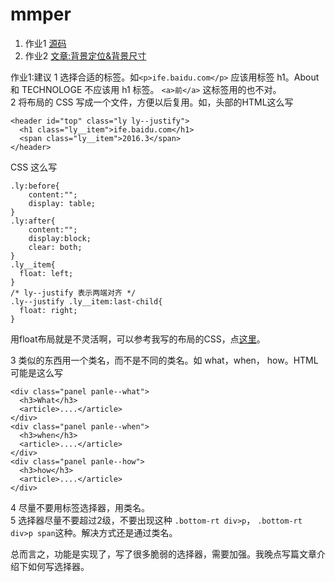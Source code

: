 # mmper
1. 作业1 [源码](https://github.com/mmper/front-end-demos/blob/master/04-css-rules/demo.html)
1. 作业2 [文章:背景定位&背景尺寸](http://www.jianshu.com/p/9452493b856e)

作业1:建议
1 选择合适的标签。如`<p>ife.baidu.com</p>` 应该用标签 h1。About 和 TECHNOLOGE 不应该用 h1 标签。 `<a>前</a>` 这标签用的也不对。  
2 将布局的 CSS 写成一个文件，方便以后复用。如，头部的HTML这么写  
```
<header id="top" class="ly ly--justify">
  <h1 class="ly__item">ife.baidu.com</h1>
  <span class="ly__item">2016.3</span>
</header>
```
CSS 这么写  
```
.ly:before{
    content:"";
    display: table;
}
.ly:after{
    content:"";
    display:block;
    clear: both;
}
.ly__item{
  float: left;
}
/* ly--justify 表示两端对齐 */
.ly--justify .ly__item:last-child{
  float: right;
}
```
用float布局就是不灵活啊，可以参考我写的布局的CSS，点[这里](https://github.com/iamjoel/baidu-ife-task/blob/master/src/2017/lib/layout.css)。

3 类似的东西用一个类名，而不是不同的类名。如 what，when， how。HTML 可能是这么写
```
<div class="panel panle--what">
  <h3>What</h3>
  <article>....</article>
</div>
<div class="panel panle--when">
  <h3>when</h3>
  <article>....</article>
</div>
<div class="panel panle--how">
  <h3>how</h3>
  <article>....</article>
</div>
```

4 尽量不要用标签选择器，用类名。  
5 选择器尽量不要超过2级，不要出现这种 `.bottom-rt div>p`， `.bottom-rt div>p span`这种。解决方式还是通过类名。

总而言之，功能是实现了，写了很多脆弱的选择器，需要加强。我晚点写篇文章介绍下如何写选择器。


